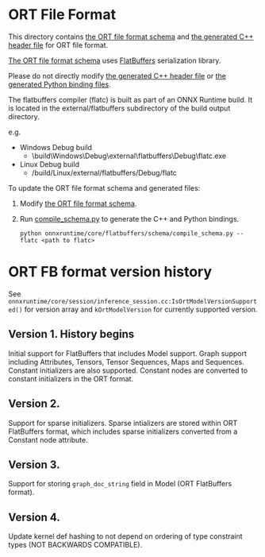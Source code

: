 # ORT File Format
This directory contains [the ORT file format schema](ort.fbs) and [the generated C++ header file](ort.fbs.h) for ORT file format.

[The ORT file format schema](ort.fbs) uses [FlatBuffers](https://github.com/google/flatbuffers) serialization library.

Please do not directly modify [the generated C++ header file](ort.fbs.h) or [the generated Python binding files](../ort_flatbuffers_py).

The flatbuffers compiler (flatc) is built as part of an ONNX Runtime build. It is located in the external/flatbuffers subdirectory of the build output directory.

e.g.
  - Windows Debug build
    - \build\Windows\Debug\external\flatbuffers\Debug\flatc.exe
  - Linux Debug build
    - /build/Linux/external/flatbuffers/Debug/flatc

To update the ORT file format schema and generated files:
1. Modify [the ORT file format schema](ort.fbs).
2. Run [compile_schema.py](./compile_schema.py) to generate the C++ and Python bindings.

    ```
    python onnxruntime/core/flatbuffers/schema/compile_schema.py --flatc <path to flatc>
    ```

# ORT FB format version history
See `onnxruntime/core/session/inference_session.cc:IsOrtModelVersionSupported()` for version array and `kOrtModelVersion` for currently supported version.

## Version 1. History begins
Initial support for FlatBuffers that includes Model support. Graph support including Attributes, Tensors, Tensor Sequences, Maps and Sequences. Constant initializers are also supported. Constant nodes are converted to constant initializers in the ORT format.

## Version 2.
Support for sparse initializers. Sparse intializers are stored within ORT FlatBuffers format, which includes sparse initializers converted from a Constant node attribute.

## Version 3.
Support for storing `graph_doc_string` field in Model (ORT FlatBuffers format).

## Version 4.
Update kernel def hashing to not depend on ordering of type constraint types (NOT BACKWARDS COMPATIBLE).
